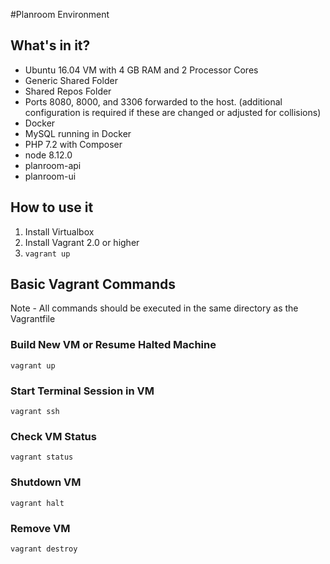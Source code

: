 #Planroom Environment
## What's in it?
 - Ubuntu 16.04 VM with 4 GB RAM and 2 Processor Cores
 - Generic Shared Folder
 - Shared Repos Folder
 - Ports 8080, 8000, and 3306 forwarded to the host. (additional configuration is required if these are changed or adjusted for collisions)
 - Docker
 - MySQL running in Docker
 - PHP 7.2 with Composer
 - node 8.12.0
 - planroom-api
 - planroom-ui

## How to use it
1. Install Virtualbox
1. Install Vagrant 2.0 or higher
1. `vagrant up`

## Basic Vagrant Commands
Note - All commands should be executed in the same directory as the Vagrantfile

### Build New VM or Resume Halted Machine
```
vagrant up
```

### Start Terminal Session in VM
```
vagrant ssh
```

### Check VM Status
```
vagrant status
```

### Shutdown VM
```
vagrant halt
```

### Remove VM
```
vagrant destroy
```
